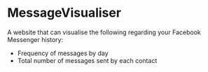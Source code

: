 # MessageVisualiser

A website that can visualise the following regarding your Facebook Messenger history:
 - Frequency of messages by day
 - Total number of messages sent by each contact
